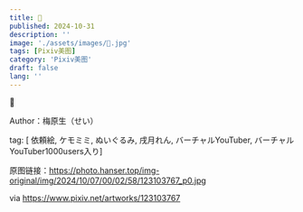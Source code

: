 ```yaml
---
title: 💐
published: 2024-10-31
description: ''
image: './assets/images/💐.jpg'
tags: [Pixiv美图]
category: 'Pixiv美图'
draft: false 
lang: ''
---
```


💐

Author：梅原生（せい）

tag: [ 依頼絵, ケモミミ, ぬいぐるみ, 戌月れん, バーチャルYouTuber, バーチャルYouTuber1000users入り]

原图链接：https://photo.hanser.top/img-original/img/2024/10/07/00/02/58/123103767_p0.jpg

via https://www.pixiv.net/artworks/123103767
